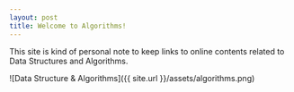```yaml
---
layout: post
title: Welcome to Algorithms! 
---
```


This site is kind of personal note to keep links to online contents related to Data Structures and Algorithms.

![Data Structure & Algorithms]({{ site.url }}/assets/algorithms.png)

